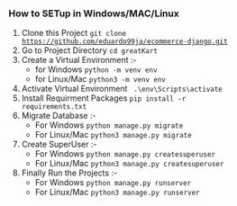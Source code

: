 ### How to SETup in Windows/MAC/Linux
1. Clone this Project <code>git clone https://github.com/eduardo99ja/ecommerce-django.git </code>
2. Go to Project Directory <code>cd greatKart </code>
3. Create a Virtual Environment :-
    * for Windows <code>python -m venv env </code>
    * for Linux/Mac <code>python3 -m venv env </code>
4. Activate Virtual Environment <code> .\env\Scripts\activate </code>
5. Install Requirment Packages <code>pip install -r requirements.txt</code>
6. Migrate Database :-
    * For Windows <code>python manage.py migrate</code>
    * For Linux/Mac <code>python3 manage.py migrate</code>
7. Create SuperUser :-
    * For Windows <code>python manage.py createsuperuser</code>
    * For Linux/Mac <code>python3 manage.py createsuperuser</code>
8. Finally Run the Projects :-
    * For Windows <code>python manage.py runserver</code>
    * For Linux/Mac <code>python3 manage.py runserver</code>